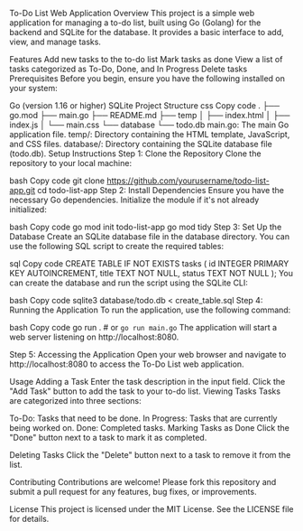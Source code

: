 To-Do List Web Application
Overview
This project is a simple web application for managing a to-do list, built using Go (Golang) for the backend and SQLite for the database. It provides a basic interface to add, view, and manage tasks.

Features
Add new tasks to the to-do list
Mark tasks as done
View a list of tasks categorized as To-Do, Done, and In Progress
Delete tasks
Prerequisites
Before you begin, ensure you have the following installed on your system:

Go (version 1.16 or higher)
SQLite
Project Structure
css
Copy code
.
├── go.mod
├── main.go
├── README.md
├── temp
│   ├── index.html
│   ├── index.js
│   └── main.css
└── database
    └── todo.db
main.go: The main Go application file.
temp/: Directory containing the HTML template, JavaScript, and CSS files.
database/: Directory containing the SQLite database file (todo.db).
Setup Instructions
Step 1: Clone the Repository
Clone the repository to your local machine:

bash
Copy code
git clone https://github.com/yourusername/todo-list-app.git
cd todo-list-app
Step 2: Install Dependencies
Ensure you have the necessary Go dependencies. Initialize the module if it's not already initialized:

bash
Copy code
go mod init todo-list-app
go mod tidy
Step 3: Set Up the Database
Create an SQLite database file in the database directory. You can use the following SQL script to create the required tables:

sql
Copy code
CREATE TABLE IF NOT EXISTS tasks (
    id INTEGER PRIMARY KEY AUTOINCREMENT,
    title TEXT NOT NULL,
    status TEXT NOT NULL
);
You can create the database and run the script using the SQLite CLI:

bash
Copy code
sqlite3 database/todo.db < create_table.sql
Step 4: Running the Application
To run the application, use the following command:

bash
Copy code
go run .  # or `go run main.go`
The application will start a web server listening on http://localhost:8080.

Step 5: Accessing the Application
Open your web browser and navigate to http://localhost:8080 to access the To-Do List web application.

Usage
Adding a Task
Enter the task description in the input field.
Click the "Add Task" button to add the task to your to-do list.
Viewing Tasks
Tasks are categorized into three sections:

To-Do: Tasks that need to be done.
In Progress: Tasks that are currently being worked on.
Done: Completed tasks.
Marking Tasks as Done
Click the "Done" button next to a task to mark it as completed.

Deleting Tasks
Click the "Delete" button next to a task to remove it from the list.

Contributing
Contributions are welcome! Please fork this repository and submit a pull request for any features, bug fixes, or improvements.

License
This project is licensed under the MIT License. See the LICENSE file for details.
